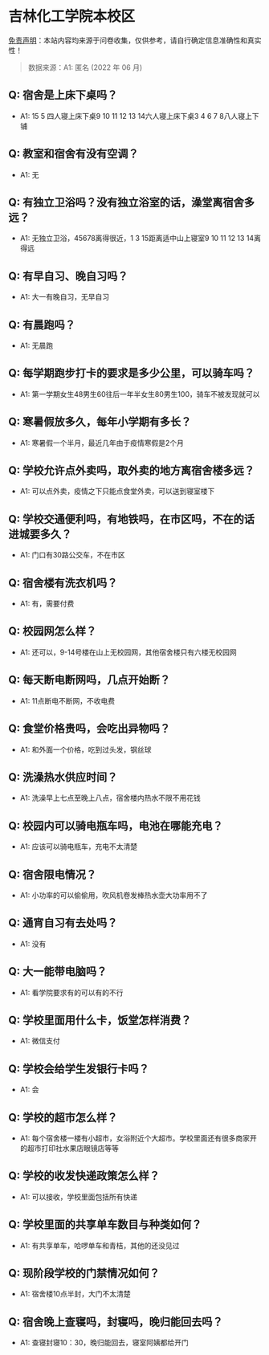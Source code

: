 # 吉林化工学院本校区

[免责声明](https://colleges.chat/#_3)：本站内容均来源于问卷收集，仅供参考，请自行确定信息准确性和真实性！

> 数据来源：A1: 匿名 (2022 年 06 月)

## Q: 宿舍是上床下桌吗？

- A1: 15 5 四人寝上床下桌9 10 11 12 13 14六人寝上床下桌3 4 6 7 8八人寝上下铺

## Q: 教室和宿舍有没有空调？

- A1: 无

## Q: 有独立卫浴吗？没有独立浴室的话，澡堂离宿舍多远？

- A1: 无独立卫浴，45678离得很近，1 3 15距离适中山上寝室9 10 11 12 13 14离得远

## Q: 有早自习、晚自习吗？

- A1: 大一有晚自习，无早自习

## Q: 有晨跑吗？

- A1: 无晨跑

## Q: 每学期跑步打卡的要求是多少公里，可以骑车吗？

- A1: 第一学期女生48男生60往后一年半女生80男生100，骑车不被发现就可以

## Q: 寒暑假放多久，每年小学期有多长？

- A1: 寒暑假一个半月，最近几年由于疫情寒假是2个月

## Q: 学校允许点外卖吗，取外卖的地方离宿舍楼多远？

- A1: 可以点外卖，疫情之下只能点食堂外卖，可以送到寝室楼下

## Q: 学校交通便利吗，有地铁吗，在市区吗，不在的话进城要多久？

- A1: 门口有30路公交车，不在市区

## Q: 宿舍楼有洗衣机吗？

- A1: 有，需要付费

## Q: 校园网怎么样？

- A1: 还可以，9-14号楼在山上无校园网，其他宿舍楼只有六楼无校园网

## Q: 每天断电断网吗，几点开始断？

- A1: 11点断电不断网，不收电费

## Q: 食堂价格贵吗，会吃出异物吗？

- A1: 和外面一个价格，吃到过头发，钢丝球

## Q: 洗澡热水供应时间？

- A1: 洗澡早上七点至晚上八点，宿舍楼内热水不限不用花钱

## Q: 校园内可以骑电瓶车吗，电池在哪能充电？

- A1: 应该可以骑电瓶车，充电不太清楚

## Q: 宿舍限电情况？

- A1: 小功率的可以偷偷用，吹风机卷发棒热水壶大功率用不了

## Q: 通宵自习有去处吗？

- A1: 没有

## Q: 大一能带电脑吗？

- A1: 看学院要求有的可以有的不行

## Q: 学校里面用什么卡，饭堂怎样消费？

- A1: 微信支付

## Q: 学校会给学生发银行卡吗？

- A1: 会

## Q: 学校的超市怎么样？

- A1: 每个宿舍楼一楼有小超市，女浴附近个大超市。学校里面还有很多商家开的超市打印社水果店眼镜店等等

## Q: 学校的收发快递政策怎么样？

- A1: 可以接收，学校里面包括所有快递

## Q: 学校里面的共享单车数目与种类如何？

- A1: 有共享单车，哈啰单车和青桔，其他的还没见过

## Q: 现阶段学校的门禁情况如何？

- A1: 宿舍楼10点半封，大门不太清楚

## Q: 宿舍晚上查寝吗，封寝吗，晚归能回去吗？

- A1: 查寝封寝10：30，晚归能回去，寝室阿姨都给开门

